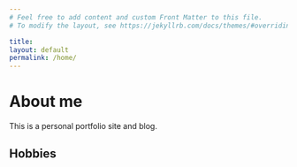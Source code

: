 ```yaml
---
# Feel free to add content and custom Front Matter to this file.
# To modify the layout, see https://jekyllrb.com/docs/themes/#overriding-theme-defaults

title:
layout: default
permalink: /home/
---
```


# About me

This is a personal portfolio site and blog.

## Hobbies


